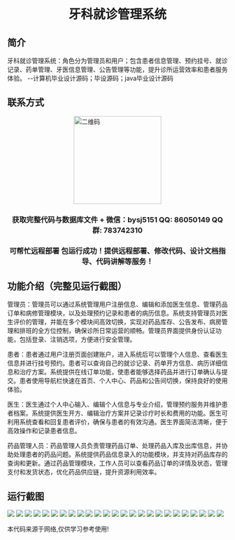 <p><h1 align="center">牙科就诊管理系统</h1></p>

## 简介
牙科就诊管理系统：角色分为管理员和用户；包含患者信息管理、预约挂号、就诊记录、药单管理、牙医信息管理、公告管理等功能，提升诊所运营效率和患者服务体验。    --计算机毕业设计源码；毕设源码；java毕业设计源码


## 联系方式
<img src="https://bs-1329754181.cos.ap-shanghai.myqcloud.com/wx.jpg" alt="二维码" style="display: block; margin: 0 auto;" width="200px">
<p><h3 align="center">获取完整代码与数据库文件 + 微信：bysj5151 QQ: 86050149 QQ群: 783742310</h3></p>
<p><h3 align="center">可帮忙远程部署 包运行成功！提供远程部署、修改代码、设计文档指导、代码讲解等服务！</h3></p>

## 功能介绍（完整见运行截图）
管理员：管理员可以通过系统管理用户注册信息、编辑和添加医生信息、管理药品订单和病修管理模块，以及处理预约记录和患者的病历信息。系统支持管理员对医生评价的管理，并能在多个模块间高效切换，实现对药品库存、公告发布、病房管理和排班的全方位控制，确保诊所日常运营的顺畅。管理员界面提供身份认证功能，包括登录、注销选项，方便进行安全管理。

患者：患者通过用户注册页面创建账户，进入系统后可以管理个人信息、查看医生信息并进行挂号预约。患者可以查询自己的就诊记录、药单开方信息、病历详细信息和治疗方案。系统提供在线订单功能，使患者能够选择药品并进行订单确认与提交。患者使用导航栏快速在首页、个人中心、药品和公告间切换，保持良好的使用体验。

医生：医生通过个人中心输入、编辑个人信息与专业介绍，管理预约服务并维护患者档案。系统提供医生开方、编辑治疗方案并记录诊疗时长和费用的功能。医生可利用系统查看和回复患者评价，确保与患者的有效沟通。医生界面简洁清晰，便于高效操作和记录患者信息。

药品管理人员：药品管理人员负责管理药品订单、处理药品入库及出库信息，并协助处理患者的药品问题。系统提供药品信息录入的功能模块，并支持对药品库存的查询和更新。通过药品管理模块，工作人员可以查看药品订单的详情及状态，管理支付和发货状态，优化药品供应链，提升资源利用效率。


## 运行截图
![](https://bs-1329754181.cos.ap-shanghai.myqcloud.com/spring/DentalAppointmentManagementSystem/img/001.jpg)
![](https://bs-1329754181.cos.ap-shanghai.myqcloud.com/spring/DentalAppointmentManagementSystem/img/002.jpg)
![](https://bs-1329754181.cos.ap-shanghai.myqcloud.com/spring/DentalAppointmentManagementSystem/img/003.jpg)
![](https://bs-1329754181.cos.ap-shanghai.myqcloud.com/spring/DentalAppointmentManagementSystem/img/004.jpg)
![](https://bs-1329754181.cos.ap-shanghai.myqcloud.com/spring/DentalAppointmentManagementSystem/img/005.jpg)
![](https://bs-1329754181.cos.ap-shanghai.myqcloud.com/spring/DentalAppointmentManagementSystem/img/006.jpg)
![](https://bs-1329754181.cos.ap-shanghai.myqcloud.com/spring/DentalAppointmentManagementSystem/img/007.jpg)
![](https://bs-1329754181.cos.ap-shanghai.myqcloud.com/spring/DentalAppointmentManagementSystem/img/008.jpg)
![](https://bs-1329754181.cos.ap-shanghai.myqcloud.com/spring/DentalAppointmentManagementSystem/img/009.jpg)
![](https://bs-1329754181.cos.ap-shanghai.myqcloud.com/spring/DentalAppointmentManagementSystem/img/010.jpg)
![](https://bs-1329754181.cos.ap-shanghai.myqcloud.com/spring/DentalAppointmentManagementSystem/img/011.jpg)
![](https://bs-1329754181.cos.ap-shanghai.myqcloud.com/spring/DentalAppointmentManagementSystem/img/012.jpg)
![](https://bs-1329754181.cos.ap-shanghai.myqcloud.com/spring/DentalAppointmentManagementSystem/img/013.jpg)
![](https://bs-1329754181.cos.ap-shanghai.myqcloud.com/spring/DentalAppointmentManagementSystem/img/014.jpg)
![](https://bs-1329754181.cos.ap-shanghai.myqcloud.com/spring/DentalAppointmentManagementSystem/img/015.jpg)
![](https://bs-1329754181.cos.ap-shanghai.myqcloud.com/spring/DentalAppointmentManagementSystem/img/016.jpg)
![](https://bs-1329754181.cos.ap-shanghai.myqcloud.com/spring/DentalAppointmentManagementSystem/img/017.jpg)
![](https://bs-1329754181.cos.ap-shanghai.myqcloud.com/spring/DentalAppointmentManagementSystem/img/018.jpg)
![](https://bs-1329754181.cos.ap-shanghai.myqcloud.com/spring/DentalAppointmentManagementSystem/img/019.jpg)
![](https://bs-1329754181.cos.ap-shanghai.myqcloud.com/spring/DentalAppointmentManagementSystem/img/020.jpg)
![](https://bs-1329754181.cos.ap-shanghai.myqcloud.com/spring/DentalAppointmentManagementSystem/img/021.jpg)
![](https://bs-1329754181.cos.ap-shanghai.myqcloud.com/spring/DentalAppointmentManagementSystem/img/022.jpg)
![](https://bs-1329754181.cos.ap-shanghai.myqcloud.com/spring/DentalAppointmentManagementSystem/img/023.jpg)
![](https://bs-1329754181.cos.ap-shanghai.myqcloud.com/spring/DentalAppointmentManagementSystem/img/024.jpg)
![](https://bs-1329754181.cos.ap-shanghai.myqcloud.com/spring/DentalAppointmentManagementSystem/img/025.jpg)

<p>本代码来源于网络,仅供学习参考使用!</p>
